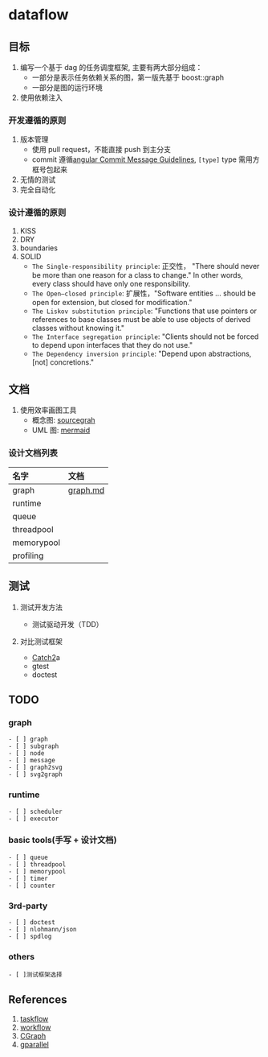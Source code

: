 # dataflow

## 目标

1. 编写一个基于 dag 的任务调度框架, 主要有两大部分组成：
   - 一部分是表示任务依赖关系的图，第一版先基于 boost::graph
   - 一部分是图的运行环境
1. 使用依赖注入

### 开发遵循的原则

1. 版本管理
   - 使用 pull request，不能直接 push 到主分支
   - commit 遵循[angular Commit Message Guidelines](https://github.com/angular/angular/blob/22b96b9/CONTRIBUTING.md#-commit-message-guidelines), `[type]` type 需用方框号包起来
2. 无情的测试
3. 完全自动化

### 设计遵循的原则

1. KISS
2. DRY
3. boundaries
4. SOLID
   - `The Single-responsibility principle`: 正交性， "There should never be more than one reason for a class to change." In other words, every class should have only one responsibility.
   - `The Open–closed principle`: 扩展性，"Software entities ... should be open for extension, but closed for modification."
   - `The Liskov substitution principle`: "Functions that use pointers or references to base classes must be able to use objects of derived classes without knowing it."
   - `The Interface segregation principle`: "Clients should not be forced to depend upon interfaces that they do not use."
   - `The Dependency inversion principle`: "Depend upon abstractions, [not] concretions."

## 文档

1. 使用效率画图工具
   - 概念图: [sourcegrah](https://sourcegraph.com/)
   - UML 图: [mermaid](https://mermaid.live/)

### 设计文档列表

| 名字       | 文档                      |
| :--------- | :------------------------ |
| graph      | [graph.md](docs/graph.md) |
| runtime    |                           |
| queue      |                           |
| threadpool |                           |
| memorypool |                           |
| profiling  |                           |

## 测试

1. 测试开发方法
   - 测试驱动开发（TDD）
1. 对比测试框架

   - [Catch2](https://github.com/catchorg/Catch2)a
   - gtest
   - doctest

## TODO

### graph

    - [ ] graph
    - [ ] subgraph
    - [ ] node
    - [ ] message
    - [ ] graph2svg
    - [ ] svg2graph

### runtime

    - [ ] scheduler
    - [ ] executor

### basic tools(手写 + 设计文档)

    - [ ] queue
    - [ ] threadpool
    - [ ] memorypool
    - [ ] timer
    - [ ] counter

### 3rd-party

    - [ ] doctest
    - [ ] nlohmann/json
    - [ ] spdlog

### others

    - [ ]测试框架选择

## References

1. [taskflow](https://github.com/taskflow/taskflow)
1. [workflow](https://github.com/sogou/workflow)
1. [CGraph](https://github.com/ChunelFeng/CGraph)
1. [gparallel](https://github.com/galois-advertising/gparallel)
